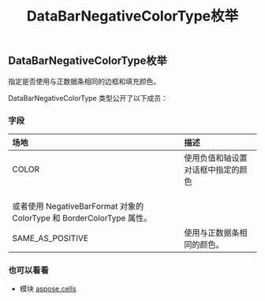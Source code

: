 ﻿---
title: DataBarNegativeColorType枚举
second_title: Aspose.Cells for Python via .NET API 参考资料
description:
type: docs
weight: 1930
url: /zh/python-net/aspose.cells/databarnegativecolortype/
is_root: false
---
##  DataBarNegativeColorType枚举
指定是否使用与正数据条相同的边框和填充颜色。



DataBarNegativeColorType 类型公开了以下成员：

### 字段
|场地|描述|
| :- | :- |
| COLOR |使用负值和轴设置对话框中指定的颜色<br/>或者使用 NegativeBarFormat 对象的 ColorType 和 BorderColorType 属性。|
| SAME_AS_POSITIVE |使用与正数据条相同的颜色。|



### 也可以看看
* 模块 [aspose.cells](..)
